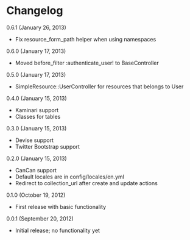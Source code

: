 # Changelog

0.6.1 (January 26, 2013)

* Fix resource_form_path helper when using namespaces

0.6.0 (January 17, 2013)

* Moved before_filter :authenticate_user! to BaseController

0.5.0 (January 17, 2013)

* SimpleResource::UserController for resources that belongs to User

0.4.0 (January 15, 2013)

* Kaminari support
* Classes for tables

0.3.0 (January 15, 2013)

* Devise support
* Twitter Bootstrap support

0.2.0 (January 15, 2013)

* CanCan support
* Default locales are in config/locales/en.yml
* Redirect to collection_url after create and update actions

0.1.0 (October 19, 2012)

* First release with basic functionality

0.0.1 (September 20, 2012)

* Initial release; no functionality yet

